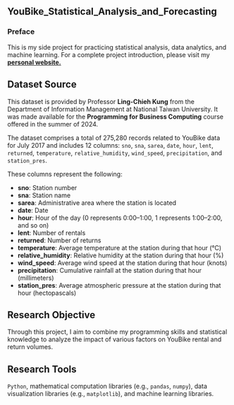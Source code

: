 ## YouBike_Statistical_Analysis_and_Forecasting

### Preface
This is my side project for practicing statistical analysis, data analytics, and machine learning.
For a complete project introduction, please visit my **[personal website.](https://huberthuang2002.github.io/blog/post-6/)**

## Dataset Source
This dataset is provided by Professor **Ling-Chieh Kung** from the Department of Information Management at National Taiwan University. It was made available for the **Programming for Business Computing** course offered in the summer of 2024. 

The dataset comprises a total of 275,280 records related to YouBike data for July 2017 and includes 12 columns: `sno`, `sna`, `sarea`, `date`, `hour`, `lent`, `returned`, `temperature`, `relative_humidity`, `wind_speed`, `precipitation`, and `station_pres`. 

These columns represent the following:
- **sno**: Station number
- **sna**: Station name
- **sarea**: Administrative area where the station is located
- **date**: Date
- **hour**: Hour of the day (0 represents 0:00–1:00, 1 represents 1:00–2:00, and so on)
- **lent**: Number of rentals
- **returned**: Number of returns
- **temperature**: Average temperature at the station during that hour (°C)
- **relative_humidity**: Relative humidity at the station during that hour (%)
- **wind_speed**: Average wind speed at the station during that hour (knots)
- **precipitation**: Cumulative rainfall at the station during that hour (millimeters)
- **station_pres**: Average atmospheric pressure at the station during that hour (hectopascals)

## Research Objective
Through this project, I aim to combine my programming skills and statistical knowledge to analyze the impact of various factors on YouBike rental and return volumes.

## Research Tools
`Python`, mathematical computation libraries (e.g., `pandas`, `numpy`), data visualization libraries (e.g., `matplotlib`), and machine learning libraries.
